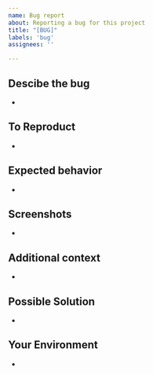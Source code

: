 ```yaml
---
name: Bug report
about: Reporting a bug for this project
title: "[BUG]"
labels: 'bug'
assignees: ''

---
```


## Descibe the bug
-

## To Reproduct
-

## Expected behavior
-

## Screenshots
-

## Additional context
-

## Possible Solution
-

## Your Environment
-